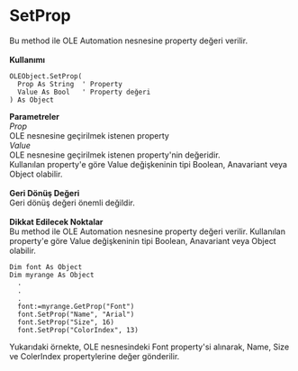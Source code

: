 # SetProp

Bu method ile OLE Automation nesnesine property değeri verilir.\
\
**Kullanımı**

```
OLEObject.SetProp(
  Prop As String  ' Property
  Value As Bool   ' Property değeri
) As Object
```

**Parametreler**\
_Prop_\
OLE nesnesine geçirilmek istenen property\
_Value_\
OLE nesnesine geçirilmek istenen property'nin değeridir.\
Kullanılan property'e göre Value değişkeninin tipi Boolean, Anavariant veya Object olabilir.\
\
**Geri Dönüş Değeri**\
Geri dönüş değeri önemli değildir.\
\
**Dikkat Edilecek Noktalar**\
Bu method ile OLE Automation nesnesine property değeri verilir. Kullanılan property'e göre Value değişkeninin tipi Boolean, Anavariant veya Object olabilir.

```
Dim font As Object
Dim myrange As Object
  .
  .
  .
  font:=myrange.GetProp("Font")
  font.SetProp("Name", "Arial")
  font.SetProp("Size", 16)
  font.SetProp("ColorIndex", 13)
```

Yukarıdaki örnekte, OLE nesnesindeki Font property'si alınarak, Name, Size ve ColerIndex propertylerine değer gönderilir.
